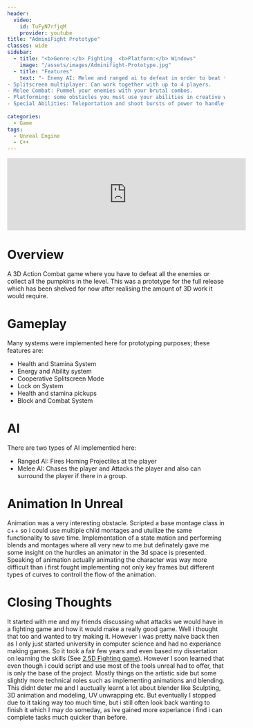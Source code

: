 ```yaml
---
header:
  video:
    id: TuFyN7rfjqM
    provider: youtube
title: "AdminiFight Prototype"
classes: wide
sidebar:
  - title: "<b>Genre:</b> Fighting  <b>Platform:</b> Windows"
    image: "/assets/images/Adminifight-Prototype.jpg"
  - title: "Features"
    text: "- Enemy AI: Melee and ranged ai to defeat in order to beat the game.
- Splitscreen multiplayer: Can work together with up to 4 players.
- Melee Combat: Pummel your enemies with your brutal combos.
- Platforming: some obstacles you must use your abilities in creative ways in order to get all the pumpkins.
- Special Abilities: Teleportation and shoot bursts of power to handle multiple enemies."
    
categories:
  - Game
tags:
  - Unreal Engine
  - C++
---
```

<iframe frameborder="0" src="https://itch.io/embed/1133264?bg_color=8e9cd2" width="552" height="167"><a href="https://kayofways.itch.io/adminifight-prototype">AdminiFight-Prototype by KayOfWays</a></iframe>

# Overview
A 3D Action Combat game where you have to defeat all the enemies or collect all the pumpkins in the level. 
This was a prototype for the full release which has been shelved for now after realising the amount of 3D work it would require.

# Gameplay

Many systems were implemented here for prototyping purposes; these features are:
- Health and Stamina System
- Energy and Ability system
- Cooperative Splitscreen Mode
- Lock on System
- Health and stamina pickups
- Block and Combat System

# AI

There are two types of AI implementied here:
- Ranged AI: Fires Homing Projectiles at the player
- Melee AI: Chases the player and Attacks the player and also can surround the player if there in a group.

# Animation In Unreal
Animation was a very interesting obstacle. Scripted a base montage class in c++ so i could use multiple child montages and utuilize the same functionality to save time.
Implementation of a state mation and performing blends and montages where all very new to me but definately gave me some insight on the hurdles an animator in the 3d space is presented.
Speaking of animation actually animating the character was way more difficult than i first fought implementing not only key frames but different types of curves to controll the flow of the animation.

# Closing Thoughts
It started with me and my friends discussing what attacks we would have in a fighting game and how it would make a really good game. Well i thought that too and wanted to try making it. However i was pretty naive back then as I only just started university in computer science and had no experiance making games. 
So it took a fair few years and even based my dissertation on learning the skills (See [2.5D Fighting game](https://kayway.github.io/game/2.5D-Fighting-Game/)).
However I soon learned that even though i could script and use most of the tools unreal had to offer, that is only the base of the project.
Mostly things on the artistic side but some slightly more technical roles such as implementing animations and blending.
This didnt deter me and I auctually learnt a lot about blender like Sculpting, 3D animation and modeling, UV unwrapping etc.
But eventually I stopped due to it taking way too much time, but i still often look back wanting to finish it which I may do someday, as ive gained more experiance i find i can complete tasks much quicker than before.
